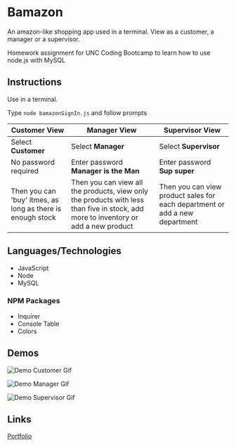 # Bamazon

An amazon-like shopping app used in a terminal. 
View as a customer, a manager or a supervisor.

Homework assignment for UNC Coding Bootcamp to learn how to use node.js with MySQL

## Instructions

Use in a terminal.

Type `node bamazonSignIn.js` and follow prompts

Customer View | Manager View | Supervisor View
--------------|--------------|----------------
Select **Customer** | Select **Manager** | Select **Supervisor** 
No password required | Enter password **Manager is the Man** | Enter password **Sup super**
Then you can 'buy' itmes, as long as there is enough stock | Then you can view all the products, view only the products with less than five in stock, add more to inventory or add a new product | Then you can view product sales for each department or add a new department

## Languages/Technologies 

* JavaScript
* Node
* MySQL

### NPM Packages
* Inquirer
* Console Table
* Colors

## Demos
![Demo Customer Gif]()

![Demo Manager Gif]()

![Demo Supervisor Gif]()

## Links
[Portfolio](https://lmboyle.github.io/)
